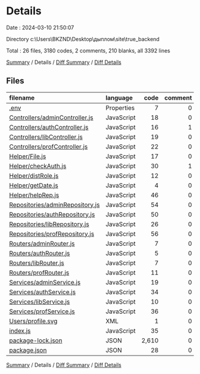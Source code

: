 # Details

Date : 2024-03-10 21:50:07

Directory c:\\Users\\BKZND\\Desktop\\дыплом\\site\\true_backend

Total : 26 files,  3180 codes, 2 comments, 210 blanks, all 3392 lines

[Summary](results.md) / Details / [Diff Summary](diff.md) / [Diff Details](diff-details.md)

## Files
| filename | language | code | comment | blank | total |
| :--- | :--- | ---: | ---: | ---: | ---: |
| [.env](/.env) | Properties | 7 | 0 | 1 | 8 |
| [Controllers/adminController.js](/Controllers/adminController.js) | JavaScript | 18 | 0 | 10 | 28 |
| [Controllers/authController.js](/Controllers/authController.js) | JavaScript | 16 | 1 | 5 | 22 |
| [Controllers/libController.js](/Controllers/libController.js) | JavaScript | 19 | 0 | 7 | 26 |
| [Controllers/profController.js](/Controllers/profController.js) | JavaScript | 22 | 0 | 8 | 30 |
| [Helper/File.js](/Helper/File.js) | JavaScript | 17 | 0 | 5 | 22 |
| [Helper/checkAuth.js](/Helper/checkAuth.js) | JavaScript | 30 | 1 | 9 | 40 |
| [Helper/distRole.js](/Helper/distRole.js) | JavaScript | 12 | 0 | 3 | 15 |
| [Helper/getDate.js](/Helper/getDate.js) | JavaScript | 4 | 0 | 0 | 4 |
| [Helper/helpRep.js](/Helper/helpRep.js) | JavaScript | 46 | 0 | 12 | 58 |
| [Repositories/adminRepository.js](/Repositories/adminRepository.js) | JavaScript | 54 | 0 | 20 | 74 |
| [Repositories/authRepository.js](/Repositories/authRepository.js) | JavaScript | 50 | 0 | 16 | 66 |
| [Repositories/libRepository.js](/Repositories/libRepository.js) | JavaScript | 26 | 0 | 7 | 33 |
| [Repositories/profRepository.js](/Repositories/profRepository.js) | JavaScript | 56 | 0 | 15 | 71 |
| [Routers/adminRouter.js](/Routers/adminRouter.js) | JavaScript | 7 | 0 | 6 | 13 |
| [Routers/authRouter.js](/Routers/authRouter.js) | JavaScript | 5 | 0 | 4 | 9 |
| [Routers/libRouter.js](/Routers/libRouter.js) | JavaScript | 7 | 0 | 5 | 12 |
| [Routers/profRouter.js](/Routers/profRouter.js) | JavaScript | 11 | 0 | 7 | 18 |
| [Services/adminService.js](/Services/adminService.js) | JavaScript | 19 | 0 | 11 | 30 |
| [Services/authService.js](/Services/authService.js) | JavaScript | 34 | 0 | 19 | 53 |
| [Services/libService.js](/Services/libService.js) | JavaScript | 10 | 0 | 4 | 14 |
| [Services/profService.js](/Services/profService.js) | JavaScript | 36 | 0 | 17 | 53 |
| [Users/profile.svg](/Users/profile.svg) | XML | 1 | 0 | 0 | 1 |
| [index.js](/index.js) | JavaScript | 35 | 0 | 17 | 52 |
| [package-lock.json](/package-lock.json) | JSON | 2,610 | 0 | 1 | 2,611 |
| [package.json](/package.json) | JSON | 28 | 0 | 1 | 29 |

[Summary](results.md) / Details / [Diff Summary](diff.md) / [Diff Details](diff-details.md)